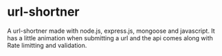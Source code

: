# url-shortner
A url-shortner made with node.js, express.js, mongoose and javascript. It has a little animation when submitting a url and the api comes along with Rate limitting and validation.
